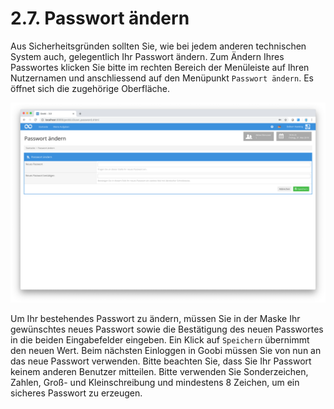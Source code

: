 # 2.7. Passwort ändern

Aus Sicherheitsgründen sollten Sie, wie bei jedem anderen technischen System auch, gelegentlich Ihr Passwort ändern. Zum Ändern Ihres Passwortes klicken Sie bitte im rechten Bereich der Menüleiste auf Ihren Nutzernamen und anschliessend auf den Menüpunkt `Passwort ändern`. Es öffnet sich die zugehörige Oberfläche.

![Eingabemaske f&#xFC;r die Passwort&#xE4;nderung](../../.gitbook/assets/30-13d.png)

Um Ihr bestehendes Passwort zu ändern, müssen Sie in der Maske Ihr gewünschtes neues Passwort sowie die Bestätigung des neuen Passwortes in die beiden Eingabefelder eingeben. Ein Klick auf `Speichern` übernimmt den neuen Wert. Beim nächsten Einloggen in Goobi müssen Sie von nun an das neue Passwort verwenden. Bitte beachten Sie, dass Sie Ihr Passwort keinem anderen Benutzer mitteilen. Bitte verwenden Sie Sonderzeichen, Zahlen, Groß- und Kleinschreibung und mindestens 8 Zeichen, um ein sicheres Passwort zu erzeugen.

